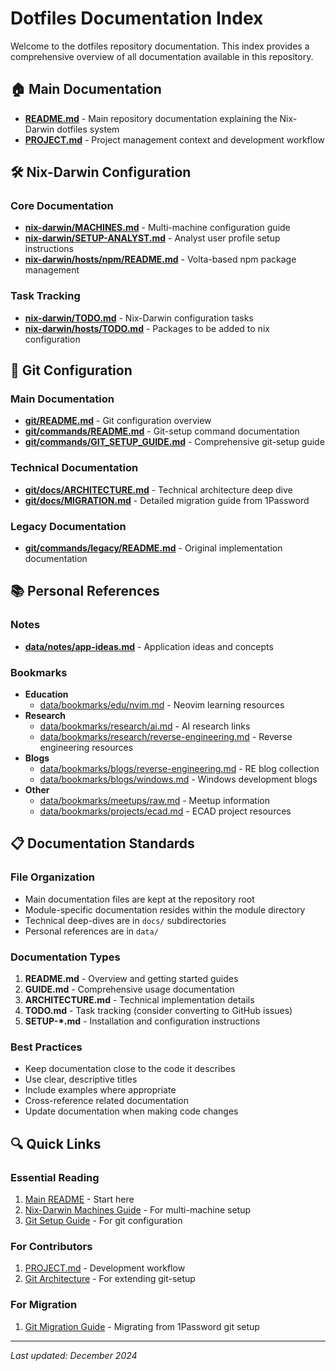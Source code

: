 # Dotfiles Documentation Index

Welcome to the dotfiles repository documentation. This index provides a comprehensive overview of all documentation available in this repository.

## 🏠 Main Documentation

- **[README.md](../README.md)** - Main repository documentation explaining the Nix-Darwin dotfiles system
- **[PROJECT.md](PROJECT.md)** - Project management context and development workflow

## 🛠️ Nix-Darwin Configuration

### Core Documentation
- **[nix-darwin/MACHINES.md](../nix-darwin/MACHINES.md)** - Multi-machine configuration guide
- **[nix-darwin/SETUP-ANALYST.md](../nix-darwin/SETUP-ANALYST.md)** - Analyst user profile setup instructions
- **[nix-darwin/hosts/npm/README.md](../nix-darwin/hosts/npm/README.md)** - Volta-based npm package management

### Task Tracking
- **[nix-darwin/TODO.md](../nix-darwin/TODO.md)** - Nix-Darwin configuration tasks
- **[nix-darwin/hosts/TODO.md](../nix-darwin/hosts/TODO.md)** - Packages to be added to nix configuration

## 🔧 Git Configuration

### Main Documentation
- **[git/README.md](../git/README.md)** - Git configuration overview
- **[git/commands/README.md](../git/commands/README.md)** - Git-setup command documentation
- **[git/commands/GIT_SETUP_GUIDE.md](../git/commands/GIT_SETUP_GUIDE.md)** - Comprehensive git-setup guide

### Technical Documentation
- **[git/docs/ARCHITECTURE.md](../git/docs/ARCHITECTURE.md)** - Technical architecture deep dive
- **[git/docs/MIGRATION.md](../git/docs/MIGRATION.md)** - Detailed migration guide from 1Password

### Legacy Documentation
- **[git/commands/legacy/README.md](../git/commands/legacy/README.md)** - Original implementation documentation

## 📚 Personal References

### Notes
- **[data/notes/app-ideas.md](../data/notes/app-ideas.md)** - Application ideas and concepts

### Bookmarks
- **Education**
  - [data/bookmarks/edu/nvim.md](../data/bookmarks/edu/nvim.md) - Neovim learning resources
- **Research**
  - [data/bookmarks/research/ai.md](../data/bookmarks/research/ai.md) - AI research links
  - [data/bookmarks/research/reverse-engineering.md](../data/bookmarks/research/reverse-engineering.md) - Reverse engineering resources
- **Blogs**
  - [data/bookmarks/blogs/reverse-engineering.md](../data/bookmarks/blogs/reverse-engineering.md) - RE blog collection
  - [data/bookmarks/blogs/windows.md](../data/bookmarks/blogs/windows.md) - Windows development blogs
- **Other**
  - [data/bookmarks/meetups/raw.md](../data/bookmarks/meetups/raw.md) - Meetup information
  - [data/bookmarks/projects/ecad.md](../data/bookmarks/projects/ecad.md) - ECAD project resources

## 📋 Documentation Standards

### File Organization
- Main documentation files are kept at the repository root
- Module-specific documentation resides within the module directory
- Technical deep-dives are in `docs/` subdirectories
- Personal references are in `data/`

### Documentation Types
1. **README.md** - Overview and getting started guides
2. **GUIDE.md** - Comprehensive usage documentation
3. **ARCHITECTURE.md** - Technical implementation details
4. **TODO.md** - Task tracking (consider converting to GitHub issues)
5. **SETUP-*.md** - Installation and configuration instructions

### Best Practices
- Keep documentation close to the code it describes
- Use clear, descriptive titles
- Include examples where appropriate
- Cross-reference related documentation
- Update documentation when making code changes

## 🔍 Quick Links

### Essential Reading
1. [Main README](../README.md) - Start here
2. [Nix-Darwin Machines Guide](../nix-darwin/MACHINES.md) - For multi-machine setup
3. [Git Setup Guide](../git/commands/GIT_SETUP_GUIDE.md) - For git configuration

### For Contributors
1. [PROJECT.md](PROJECT.md) - Development workflow
2. [Git Architecture](../git/docs/ARCHITECTURE.md) - For extending git-setup

### For Migration
1. [Git Migration Guide](../git/docs/MIGRATION.md) - Migrating from 1Password git setup

---

*Last updated: December 2024*